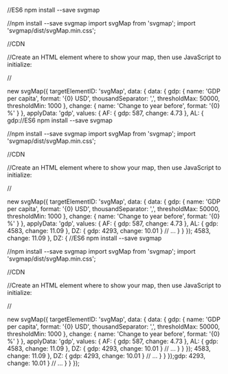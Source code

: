 //ES6
npm install --save svgmap

//npm install --save svgmap
import svgMap from 'svgmap';
import 'svgmap/dist/svgMap.min.css';

//CDN
<script src="https://cdn.jsdelivr.net/npm/svg-pan-zoom@3.6.1/dist/svg-pan-zoom.min.js"></script>
<script src="https://cdn.jsdelivr.net/gh/StephanWagner/svgMap@v2.10.1/dist/svgMap.min.js"></script>
<link href="https://cdn.jsdelivr.net/gh/StephanWagner/svgMap@v2.10.1/dist/svgMap.min.css" rel="stylesheet">

//Create an HTML element where to show your map, then use JavaScript to initialize:
<div id="svgMap"></div>

//<div id="svgMap"></div>
new svgMap({
  targetElementID: 'svgMap',
  data: {
    data: {
      gdp: {
        name: 'GDP per capita',
        format: '{0} USD',
        thousandSeparator: ',',
        thresholdMax: 50000,
        thresholdMin: 1000
      },
      change: {
        name: 'Change to year before',
        format: '{0} %'
      }
    },
    applyData: 'gdp',
    values: {
      AF: { gdp: 587, change: 4.73 },
      AL: { gdp://ES6
npm install --save svgmap

//npm install --save svgmap
import svgMap from 'svgmap';
import 'svgmap/dist/svgMap.min.css';

//CDN
<script src="https://cdn.jsdelivr.net/npm/svg-pan-zoom@3.6.1/dist/svg-pan-zoom.min.js"></script>
<script src="https://cdn.jsdelivr.net/gh/StephanWagner/svgMap@v2.10.1/dist/svgMap.min.js"></script>
<link href="https://cdn.jsdelivr.net/gh/StephanWagner/svgMap@v2.10.1/dist/svgMap.min.css" rel="stylesheet">

//Create an HTML element where to show your map, then use JavaScript to initialize:
<div id="svgMap"></div>

//<div id="svgMap"></div>
new svgMap({
  targetElementID: 'svgMap',
  data: {
    data: {
      gdp: {
        name: 'GDP per capita',
        format: '{0} USD',
        thousandSeparator: ',',
        thresholdMax: 50000,
        thresholdMin: 1000
      },
      change: {
        name: 'Change to year before',
        format: '{0} %'
      }
    },
    applyData: 'gdp',
    values: {
      AF: { gdp: 587, change: 4.73 },
      AL: { gdp: 4583, change: 11.09 },
      DZ: { gdp: 4293, change: 10.01 }
      // ...
    }
  }
}); 4583, change: 11.09 },
      DZ: { //ES6
npm install --save svgmap

//npm install --save svgmap
import svgMap from 'svgmap';
import 'svgmap/dist/svgMap.min.css';

//CDN
<script src="https://cdn.jsdelivr.net/npm/svg-pan-zoom@3.6.1/dist/svg-pan-zoom.min.js"></script>
<script src="https://cdn.jsdelivr.net/gh/StephanWagner/svgMap@v2.10.1/dist/svgMap.min.js"></script>
<link href="https://cdn.jsdelivr.net/gh/StephanWagner/svgMap@v2.10.1/dist/svgMap.min.css" rel="stylesheet">

//Create an HTML element where to show your map, then use JavaScript to initialize:
<div id="svgMap"></div>

//<div id="svgMap"></div>
new svgMap({
  targetElementID: 'svgMap',
  data: {
    data: {
      gdp: {
        name: 'GDP per capita',
        format: '{0} USD',
        thousandSeparator: ',',
        thresholdMax: 50000,
        thresholdMin: 1000
      },
      change: {
        name: 'Change to year before',
        format: '{0} %'
      }
    },
    applyData: 'gdp',
    values: {
      AF: { gdp: 587, change: 4.73 },
      AL: { gdp: 4583, change: 11.09 },
      DZ: { gdp: 4293, change: 10.01 }
      // ...
    }
  }
}); 4583, change: 11.09 },
      DZ: { gdp: 4293, change: 10.01 }
      // ...
    }
  }
});gdp: 4293, change: 10.01 }
      // ...
    }
  }
});
